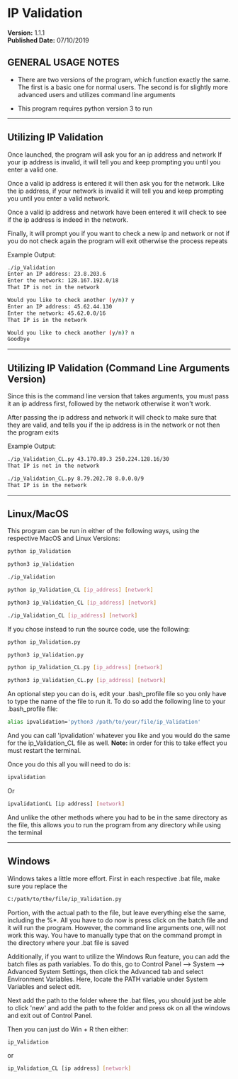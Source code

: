 # IP Validation
**Version:** 1.1.1 <br />
**Published Date:** 07/10/2019

GENERAL USAGE NOTES
--------------------

- There are two versions of the program, which function exactly the same. 
  The first is a basic one for normal users. The second is for slightly
  more advanced users and utilizes command line arguments

- This program requires python version 3 to run

--------------------------------------------------------------------------

Utilizing IP Validation
----------------------------

Once launched, the program will ask you for an ip address and network
If your ip address is invalid, it will tell you and keep prompting you
until you enter a valid one.

Once a valid ip address is entered it will then ask you for the network.
Like the ip address, if your network is invalid it will tell you and keep
prompting you until you enter a valid network.

Once a valid ip address and network have been entered it will check to see
if the ip address is indeed in the network.

Finally, it will prompt you if you want to check a new ip and network or not
if you do not check again the program will exit otherwise the process 
repeats

Example Output:
```bash
./ip_Validation
Enter an IP address: 23.8.203.6
Enter the network: 128.167.192.0/18
That IP is not in the network

Would you like to check another (y/n)? y
Enter an IP address: 45.62.44.130
Enter the network: 45.62.0.0/16 
That IP is in the network

Would you like to check another (y/n)? n
Goodbye
```

---------------------------------------------------------------------------


Utilizing IP Validation (Command Line Arguments Version)
-----------------------------

Since this is the command line version that takes arguments, you must pass it 
an ip address first, followed by the network otherwise it won't work.

After passing the ip address and network it will check to make sure that they
are valid, and tells you if the ip address is in the network or not then the
program exits

Example Output:
```bash
./ip_Validation_CL.py 43.170.89.3 250.224.128.16/30
That IP is not in the network

./ip_Validation_CL.py 8.79.202.78 8.0.0.0/9
That IP is in the network
```

-----------------------------------------------------------------------------

Linux/MacOS
-----------

This program can be run in either of the following ways, using the respective
MacOS and Linux Versions:
```bash
python ip_Validation 
```
```bash
python3 ip_Validation
```
```bash
./ip_Validation
```
```bash
python ip_Validation_CL [ip_address] [network]
```
```bash
python3 ip_Validation_CL [ip_address] [network]
```
```bash
./ip_Validation_CL [ip_address] [network]
```
If you chose instead to run the source code, use the following:
```bash
python ip_Validation.py
```
```bash
python3 ip_Validation.py
```
```bash
python ip_Validation_CL.py [ip_address] [network]
```
```bash
python3 ip_Validation_CL.py [ip_address] [network]
```
An optional step you can do is, edit your .bash_profile file so you only have to type the name of the file to run it. To do so add the following line to your .bash_profile file:
```bash
alias ipvalidation='python3 /path/to/your/file/ip_Validation' 
```
And you can call 'ipvalidation' whatever you like and you would do the same for the ip_Validation_CL file as well. **Note:** in order for this to take effect you must restart the terminal.

Once you do this all you will need to do is:
```bash
ipvalidation
```
Or
```bash
ipvalidationCL [ip address] [network]
```
And unlike the other methods where you had to be in the same directory as the file, this allows you to run the program from any directory while using the terminal


--------------------------------------

Windows
----------------

Windows takes a little more effort. First in each respective .bat file, make
sure you replace the
```bash
C:/path/to/the/file/ip_Validation.py
```
Portion, with the actual path to the file, but leave everything else the
same, including the %*. All you have to do now is press click on the batch file and it will run the program. However, the command line arguments one, will not work this way. You have to manually type that on the command prompt in the directory where your .bat file is saved 

Additionally, if you want to utilize the Windows Run feature, you can add 
the batch files as path variables. To do this, go to Control Panel --> 
System --> Advanced System Settings, then click the Advanced tab and select 
Environment Variables. Here, locate the PATH variable under System Variables 
and select edit.

Next add the path to the folder where the .bat files, you should just be able to click 'new' and add the path to the folder and press ok on all the windows and exit out of Control Panel.

Then you can just do Win + R then either:
```bash
ip_Validation 
```
or
```bash
ip_Validation_CL [ip address] [network]
```

